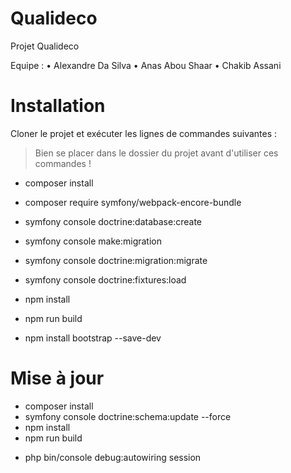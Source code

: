 # Qualideco

Projet Qualideco

Equipe : • Alexandre Da Silva • Anas Abou Shaar • Chakib Assani

# Installation
Cloner le projet et exécuter les lignes de commandes suivantes :

>Bien se placer dans le dossier du projet avant d'utiliser ces commandes !

* composer install
* composer require symfony/webpack-encore-bundle
* symfony console doctrine:database:create
* symfony console make:migration
* symfony console doctrine:migration:migrate
* symfony console doctrine:fixtures:load
* npm install
* npm run build

* npm install bootstrap --save-dev 

# Mise à jour
* composer install
* symfony console doctrine:schema:update --force
* npm install
* npm run build

<!-- Basket -->

* php bin/console debug:autowiring session